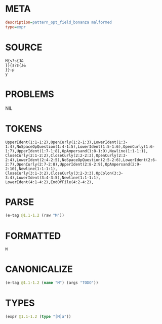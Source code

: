 # META
~~~ini
description=pattern_opt_field_bonanza malformed
type=expr
~~~
# SOURCE
~~~roc
M{s?s{J&
}}{s?s{J&
}}:p
y
~~~
# PROBLEMS
NIL
# TOKENS
~~~zig
UpperIdent(1:1-1:2),OpenCurly(1:2-1:3),LowerIdent(1:3-1:4),NoSpaceOpQuestion(1:4-1:5),LowerIdent(1:5-1:6),OpenCurly(1:6-1:7),UpperIdent(1:7-1:8),OpAmpersand(1:8-1:9),Newline(1:1-1:1),
CloseCurly(2:1-2:2),CloseCurly(2:2-2:3),OpenCurly(2:3-2:4),LowerIdent(2:4-2:5),NoSpaceOpQuestion(2:5-2:6),LowerIdent(2:6-2:7),OpenCurly(2:7-2:8),UpperIdent(2:8-2:9),OpAmpersand(2:9-2:10),Newline(1:1-1:1),
CloseCurly(3:1-3:2),CloseCurly(3:2-3:3),OpColon(3:3-3:4),LowerIdent(3:4-3:5),Newline(1:1-1:1),
LowerIdent(4:1-4:2),EndOfFile(4:2-4:2),
~~~
# PARSE
~~~clojure
(e-tag @1.1-1.2 (raw "M"))
~~~
# FORMATTED
~~~roc
M
~~~
# CANONICALIZE
~~~clojure
(e-tag @1.1-1.2 (name "M") (args "TODO"))
~~~
# TYPES
~~~clojure
(expr @1.1-1.2 (type "[M]a"))
~~~
